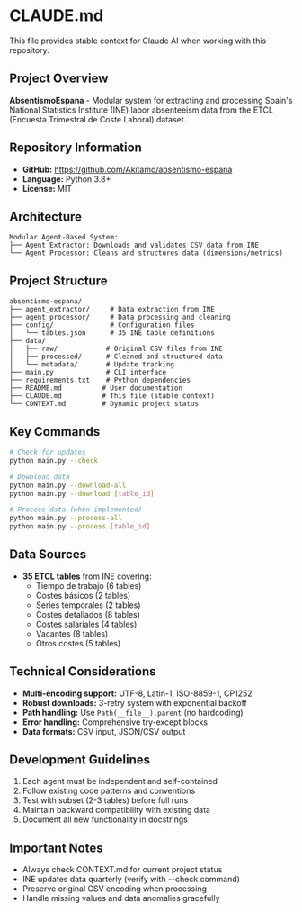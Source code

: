 # CLAUDE.md

This file provides stable context for Claude AI when working with this repository.

## Project Overview
**AbsentismoEspana** - Modular system for extracting and processing Spain's National Statistics Institute (INE) labor absenteeism data from the ETCL (Encuesta Trimestral de Coste Laboral) dataset.

## Repository Information
- **GitHub:** https://github.com/Akitamo/absentismo-espana
- **Language:** Python 3.8+
- **License:** MIT

## Architecture
```
Modular Agent-Based System:
├── Agent Extractor: Downloads and validates CSV data from INE
└── Agent Processor: Cleans and structures data (dimensions/metrics)
```

## Project Structure
```
absentismo-espana/
├── agent_extractor/     # Data extraction from INE
├── agent_processor/     # Data processing and cleaning
├── config/              # Configuration files
│   └── tables.json      # 35 INE table definitions
├── data/
│   ├── raw/            # Original CSV files from INE
│   ├── processed/      # Cleaned and structured data
│   └── metadata/       # Update tracking
├── main.py             # CLI interface
├── requirements.txt    # Python dependencies
├── README.md          # User documentation
├── CLAUDE.md          # This file (stable context)
└── CONTEXT.md         # Dynamic project status
```

## Key Commands
```bash
# Check for updates
python main.py --check

# Download data
python main.py --download-all
python main.py --download [table_id]

# Process data (when implemented)
python main.py --process-all
python main.py --process [table_id]
```

## Data Sources
- **35 ETCL tables** from INE covering:
  - Tiempo de trabajo (6 tables)
  - Costes básicos (2 tables)  
  - Series temporales (2 tables)
  - Costes detallados (8 tables)
  - Costes salariales (4 tables)
  - Vacantes (8 tables)
  - Otros costes (5 tables)

## Technical Considerations
- **Multi-encoding support:** UTF-8, Latin-1, ISO-8859-1, CP1252
- **Robust downloads:** 3-retry system with exponential backoff
- **Path handling:** Use `Path(__file__).parent` (no hardcoding)
- **Error handling:** Comprehensive try-except blocks
- **Data formats:** CSV input, JSON/CSV output

## Development Guidelines
1. Each agent must be independent and self-contained
2. Follow existing code patterns and conventions
3. Test with subset (2-3 tables) before full runs
4. Maintain backward compatibility with existing data
5. Document all new functionality in docstrings

## Important Notes
- Always check CONTEXT.md for current project status
- INE updates data quarterly (verify with --check command)
- Preserve original CSV encoding when processing
- Handle missing values and data anomalies gracefully
